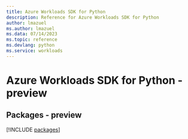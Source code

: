 ```yaml
---
title: Azure Workloads SDK for Python
description: Reference for Azure Workloads SDK for Python
author: lmazuel
ms.author: lmazuel
ms.data: 07/14/2023
ms.topic: reference
ms.devlang: python
ms.service: workloads
---
```

# Azure Workloads SDK for Python - preview
## Packages - preview
[!INCLUDE [packages](workloads-index.md)]